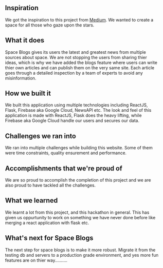 ## Inspiration
We got the inspiration to this project from [Medium](https://medium.com/). We wanted to create a space for all those who gaze upon the stars. 
## What it does
Space Blogs gives its users the latest and greatest news from multiple sources about space. We are not stopping the users from sharing thier ideas, which is why we have added the blogs feature where users can write thier own articles and can publish them on the very same site. Each article goes through a detailed inspection by a team of experts to avoid any misinformation.
## How we built it
We built this application using multiple technologies including ReactJS, Flask, Firebase aka Google Cloud, NewsAPI etc. The look and feel of this application is made with ReactJS, Flask does the heavy lifting, while Firebase aka Google Cloud handle our users and secures our data.
## Challenges we ran into
We ran into multiple challenges while building this website. Some of them were time constraints, quality ensurement and performance.
## Accomplishments that we're proud of
We are so proud to accomplish the completion of this project and we are also proud to have tackled all the challenges.
## What we learned
We learnt a lot from this project, and this hackathon in general. This has given us oppurtunity to work on something we have never done before like merging a react application with flask etc.
## What's next for Space Blogs
The next step for space blogs is to make it more robust. Migrate it from the testing db and servers to a production grade environment, and yes more fun features are on thier way..........